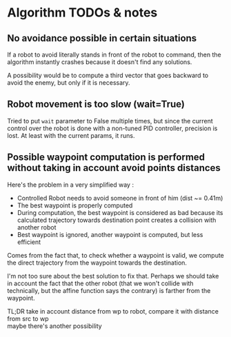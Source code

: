 # Algorithm TODOs & notes

## No avoidance possible in certain situations
If a robot to avoid literally stands in front of the robot to command,
then the algorithm instantly crashes because it doesn't find any solutions.

A possibility would be to compute a third vector that goes backward to avoid
the enemy, but only if it is necessary.

## Robot movement is too slow (wait=True)
Tried to put `wait` parameter to False multiple times, but since the current
control over the robot is done with a non-tuned PID controller, precision is lost.
At least with the current params, it runs.

## Possible waypoint computation is performed without taking in account avoid points distances
Here's the problem in a very simplified way :

* Controlled Robot needs to avoid someone in front of him (dist ~= 0.41m)
* The best waypoint is properly computed
* During computation, the best waypoint is considered as bad because its calculated trajectory towards destination point creates a collision with another robot
* Best waypoint is ignored, another waypoint is computed, but less efficient

Comes from the fact that, to check whether a waypoint is valid, we compute the direct trajectory from 
the waypoint towards the destination.

I'm not too sure about the best solution to fix that. Perhaps we should take in account the fact
that the other robot (that we won't collide with technically, but the affine function says the contrary)
is farther from the waypoint.

TL;DR take in account distance from wp to robot, compare it with distance from src to wp  
maybe there's another possibility